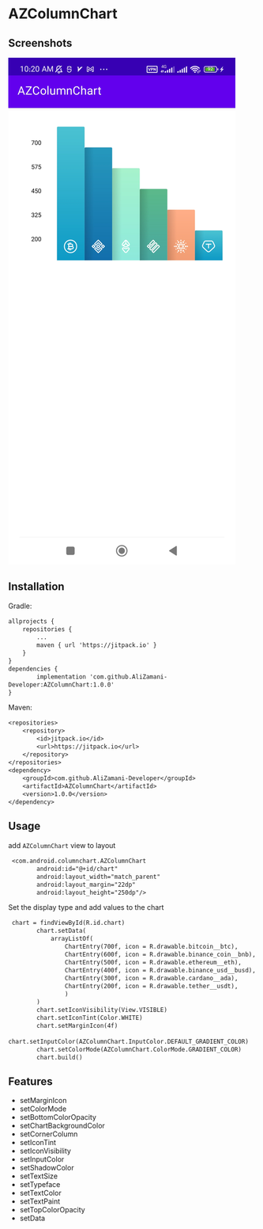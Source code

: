 
# AZColumnChart


## Screenshots
![AZColumnChart](/images/image1.jpg)




## Installation


Gradle:
```
allprojects {
	repositories {
		...
		maven { url 'https://jitpack.io' }
	}
}
dependencies {
        implementation 'com.github.AliZamani-Developer:AZColumnChart:1.0.0'
}
```
Maven:
```
<repositories>
	<repository>
	    <id>jitpack.io</id>
	    <url>https://jitpack.io</url>
	</repository>
</repositories>
<dependency>
    <groupId>com.github.AliZamani-Developer</groupId>
    <artifactId>AZColumnChart</artifactId>
    <version>1.0.0</version>
</dependency>
```


## Usage
add `AZColumnChart` view to layout

```
 <com.android.columnchart.AZColumnChart
        android:id="@+id/chart"
        android:layout_width="match_parent"
        android:layout_margin="22dp"
        android:layout_height="250dp"/>
```

Set the display type and add values ​​to the chart

```
 chart = findViewById(R.id.chart)
        chart.setData(
            arrayListOf(
                ChartEntry(700f, icon = R.drawable.bitcoin__btc),
                ChartEntry(600f, icon = R.drawable.binance_coin__bnb),
                ChartEntry(500f, icon = R.drawable.ethereum__eth),
                ChartEntry(400f, icon = R.drawable.binance_usd__busd),
                ChartEntry(300f, icon = R.drawable.cardano__ada),
                ChartEntry(200f, icon = R.drawable.tether__usdt),
                )
        )
        chart.setIconVisibility(View.VISIBLE)
        chart.setIconTint(Color.WHITE)
        chart.setMarginIcon(4f)
        chart.setInputColor(AZColumnChart.InputColor.DEFAULT_GRADIENT_COLOR)
        chart.setColorMode(AZColumnChart.ColorMode.GRADIENT_COLOR)
        chart.build()
```        

## Features

- setMarginIcon
- setColorMode
- setBottomColorOpacity
- setChartBackgroundColor
- setCornerColumn
- setIconTint
- setIconVisibility
- setInputColor
- setShadowColor
- setTextSize
- setTypeface
- setTextColor
- setTextPaint
- setTopColorOpacity
- setData
